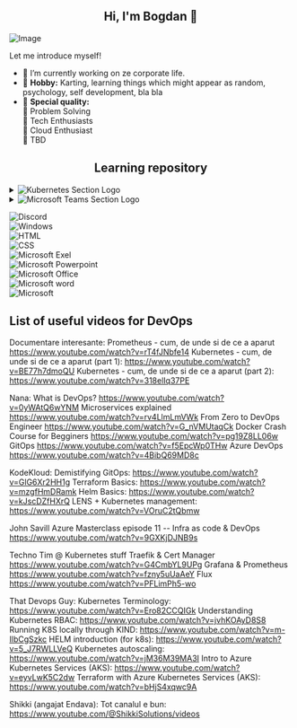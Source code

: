 <h2 align="center"> Hi, I'm Bogdan 👋 <br/></h2>                     
                    

![Image](https://img.shields.io/github/last-commit/bogdanescu25/bogdanescu25 )

 
 
Let me introduce myself! <br>

- 🔭 I’m currently working on ze corporate life.
- :art: <b>Hobby:</b> Karting, learning things which might appear as random, psychology, self development, bla bla
- :high_brightness: <b>Special quality:</b> <br>
        :beginner: Problem Solving <br>
        :beginner: Tech Enthusiasts <br>
        :beginner: Cloud Enthusiast <br>
        :beginner: TBD <br>

<h2 align="center">Learning repository</h2>
<details>
<summary><img src=https://img.shields.io/badge/kubernetes-239120?&style=for-the-badge&logo=kubernetes&logoColor=white alt="Kubernetes Section Logo"></summary><br>
<details>
<summary><b>4 Hours Kubernetes Bootcamp with Nana</b></summary><br>

I can't say this any other way: Nana is badass. This close to 4 hour crash course will teach you all the base concepts that are needed to understand what is a Kubernetes cluster, what it does and how it is used accordingly. The best thing is the <b>[repo](https://gitlab.com/nanuchi/youtube-tutorial-series)</b> that Nana shared, so the code from the entire video can be accessed afterwards. I oftenly use this as sample reference code, until I will probably make myself a nice list of Helm Charts. Don't know what a Helm Chart is? Watch the clip!

[![Watch the video](https://img.youtube.com/vi/X48VuDVv0do/0.jpg)](https://youtu.be/X48VuDVv0do) 

This was the first ever YouTube clip that got me so good, that I took the full 4 hours in a single serving. 5/5 it's a must see if you want a flash forward learning experience or even a simple refresher. Time and patience is a prerequisite for this one, but if you really want to learn something, no doubt you have to commit to it!
</details>

<details>
<summary><b>Cheat Sheet K8S Administrator Course</b></summary><br>

After you watched the previous video, it's time to share <b>[Nana's K8S Admin Course Repo](https://gitlab.com/nanuchi/k8s-administrator-course)</b>. It's a gorgeous and well organized repo with shortcuts to different things. Another good refresher.
</details></details>
</details>
<details><summary><img src=https://img.shields.io/badge/Microsoft%20Teams-505AC9?&style=for-the-badge&logo=microsoft-teams&logoColor=white alt="Microsoft Teams Section Logo"></summary>
<details>
<summary><b>Teams Rooms Setup Step by Step</b></summary>

This was useful! It's a good overview for a Vendor Agnostic approach and looks only at the Microsoft Services related topic. 

[![Watch the video](https://img.youtube.com/vi/In-SzWX1Gtw/0.jpg)](https://youtu.be/In-SzWX1Gtw) 

</details></details>

![Discord](https://img.shields.io/badge/Discord-7289DA?style=for-the-badge&logo=discord&logoColor=white)<br>
![Windows](https://img.shields.io/badge/Windows-0078D6?style=for-the-badge&logo=windows&logoColor=white)<br>
![HTML](https://img.shields.io/badge/HTML-239120?style=for-the-badge&logo=html5&logoColor=white)<br>
![CSS](https://img.shields.io/badge/CSS-239120?&style=for-the-badge&logo=css3&logoColor=white)<br>
![Microsoft Exel](https://img.shields.io/badge/Microsoft_Excel-217346?style=for-the-badge&logo=microsoft-excel&logoColor=white)<br>
![Microsoft Powerpoint](https://img.shields.io/badge/Microsoft_PowerPoint-B7472A?style=for-the-badge&logo=microsoft-powerpoint&logoColor=white)<br>
![Microsoft Office](https://img.shields.io/badge/Microsoft_Office-D83B01?style=for-the-badge&logo=microsoft-office&logoColor=white)<br>
![Microsoft word](https://img.shields.io/badge/Microsoft_Word-2B579A?style=for-the-badge&logo=microsoft-word&logoColor=white)<br>
![Microsoft](https://img.shields.io/badge/Microsoft-666666?style=for-the-badge&logo=microsoft&logoColor=white)<br>

## List of useful videos for DevOps

Documentare interesante: 
        Prometheus - cum, de unde si de ce a aparut https://www.youtube.com/watch?v=rT4fJNbfe14 
        Kubernetes - cum, de unde si de ce a aparut (part 1): https://www.youtube.com/watch?v=BE77h7dmoQU
        Kubernetes - cum, de unde si de ce a aparut (part 2): https://www.youtube.com/watch?v=318elIq37PE

Nana:
        What is DevOps? https://www.youtube.com/watch?v=0yWAtQ6wYNM
        Microservices explained https://www.youtube.com/watch?v=rv4LlmLmVWk 
        From Zero to DevOps Engineer https://www.youtube.com/watch?v=G_nVMUtaqCk 
        Docker Crash Course for Begginers https://www.youtube.com/watch?v=pg19Z8LL06w
        GitOps https://www.youtube.com/watch?v=f5EpcWp0THw
        Azure DevOps https://www.youtube.com/watch?v=4BibQ69MD8c

KodeKloud:
        Demistifying GitOps: https://www.youtube.com/watch?v=GlG6Xr2HH1g
        Terraform Basics: https://www.youtube.com/watch?v=mzgfHmDRamk
        Helm Basics: https://www.youtube.com/watch?v=kJscDZfHXrQ
        LENS + Kubernetes management: https://www.youtube.com/watch?v=VOruC2tQbmw

John Savill
        Azure Masterclass episode 11 -- Infra as code & DevOps https://www.youtube.com/watch?v=9GXKjDJNB9s


Techno Tim @ Kubernetes stuff
        Traefik & Cert Manager https://www.youtube.com/watch?v=G4CmbYL9UPg
        Grafana & Prometheus https://www.youtube.com/watch?v=fzny5uUaAeY
        Flux https://www.youtube.com/watch?v=PFLimPh5-wo

That Devops Guy:
        Kubernetes Terminology: https://www.youtube.com/watch?v=Ero82CCQIGk
        Understanding Kubernetes RBAC: https://www.youtube.com/watch?v=jvhKOAyD8S8
        Running K8S locally through KIND: https://www.youtube.com/watch?v=m-IlbCgSzkc
        HELM introduction (for k8s): https://www.youtube.com/watch?v=5_J7RWLLVeQ 
        Kubernetes autoscaling: https://www.youtube.com/watch?v=jM36M39MA3I 
        Intro to Azure Kubernetes Services (AKS): https://www.youtube.com/watch?v=eyvLwK5C2dw 
        Terraform with Azure Kubernetes Services (AKS): https://www.youtube.com/watch?v=bHjS4xqwc9A

Shikki (angajat Endava):
        Tot canalul e bun: https://www.youtube.com/@ShikkiSolutions/videos